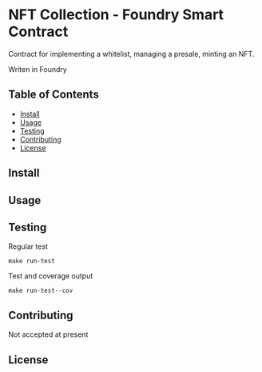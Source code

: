 # NFT Collection - Foundry Smart Contract

<!-- ![banner]() -->

<!-- ![badge]()
![badge]()
[![license](https://img.shields.io/github/license/:user/:repo.svg)](LICENSE) -->
<!-- [![standard-readme compliant](https://img.shields.io/badge/readme%20style-standard-brightgreen.svg?style=flat-square)](https://github.com/RichardLitt/standard-readme) -->

Contract for implementing a whitelist, managing a presale, minting an NFT.

Writen in Foundry

## Table of Contents

<!-- - [Security](#security) -->
<!-- - [Background](#background) -->
- [Install](#install)
- [Usage](#usage)
- [Testing](#testing)
- [Contributing](#contributing)
- [License](#license)
<!-- - [API](#api) -->

<!-- ## Security

### Any optional sections -->

<!-- ## Background -->

<!-- ## Designs -->

## Install

<!-- ```
npm i
```

### More

See [Sveltekit install](./docs/CREATE_SVELTE_README.md). -->

## Usage


## Testing

Regular test

```
make run-test
```

Test and coverage output

```
make run-test--cov
```


<!-- Note: The `license` badge image link at the top of this file should be updated with the correct `:user` and `:repo`. -->

<!-- ### Any optional sections -->

<!-- ## API -->

<!-- ### Any optional sections -->

<!-- ## More optional sections -->

## Contributing

Not accepted at present

<!-- See [the contributing file](CONTRIBUTING.md)!

PRs accepted.

Small note: If editing the Readme, please conform to the [standard-readme](https://github.com/RichardLitt/standard-readme) specification. -->

<!-- ### Any optional sections -->

## License

<!-- [MIT © Richard McRichface.](../LICENSE) -->
